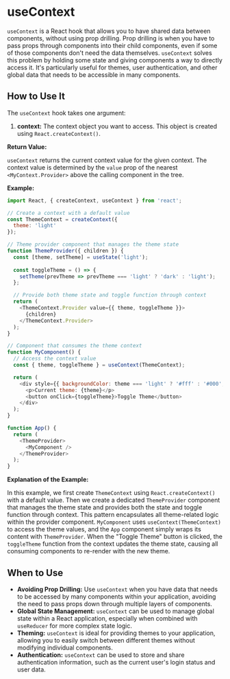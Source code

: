 # useContext

`useContext` is a React hook that allows you to have shared data between components, without using prop drilling. Prop drilling is when you have to pass props through components into their child components, even if some of those components don't need the data themselves. `useContext` solves this problem by holding some state and giving components a way to directly access it. It's particularly useful for themes, user authentication, and other global data that needs to be accessible in many components.

## How to Use It

The `useContext` hook takes one argument:

1.  **context:** The context object you want to access. This object is created using `React.createContext()`.

**Return Value:**

`useContext` returns the current context value for the given context. The context value is determined by the `value` prop of the nearest `<MyContext.Provider>` above the calling component in the tree.

**Example:**

```javascript
import React, { createContext, useContext } from 'react';

// Create a context with a default value
const ThemeContext = createContext({
  theme: 'light'
});

// Theme provider component that manages the theme state
function ThemeProvider({ children }) {
  const [theme, setTheme] = useState('light');
  
  const toggleTheme = () => {
    setTheme(prevTheme => prevTheme === 'light' ? 'dark' : 'light');
  };

  // Provide both theme state and toggle function through context
  return (
    <ThemeContext.Provider value={{ theme, toggleTheme }}>
      {children}
    </ThemeContext.Provider>
  );
}

// Component that consumes the theme context
function MyComponent() {
  // Access the context value
  const { theme, toggleTheme } = useContext(ThemeContext);

  return (
    <div style={{ backgroundColor: theme === 'light' ? '#fff' : '#000', color: theme === 'light' ? '#000' : '#fff' }}>
      <p>Current theme: {theme}</p>
      <button onClick={toggleTheme}>Toggle Theme</button>
    </div>
  );
}

function App() {
  return (
    <ThemeProvider>
      <MyComponent />
    </ThemeProvider>
  );
}
```

**Explanation of the Example:**

In this example, we first create `ThemeContext` using `React.createContext()` with a default value. Then we create a dedicated `ThemeProvider` component that manages the theme state and provides both the state and toggle function through context. This pattern encapsulates all theme-related logic within the provider component. `MyComponent` uses `useContext(ThemeContext)` to access the theme values, and the `App` component simply wraps its content with `ThemeProvider`. When the "Toggle Theme" button is clicked, the `toggleTheme` function from the context updates the theme state, causing all consuming components to re-render with the new theme.

## When to Use

*   **Avoiding Prop Drilling:** Use `useContext` when you have data that needs to be accessed by many components within your application, avoiding the need to pass props down through multiple layers of components.
*   **Global State Management:** `useContext` can be used to manage global state within a React application, especially when combined with `useReducer` for more complex state logic.
*   **Theming:** `useContext` is ideal for providing themes to your application, allowing you to easily switch between different themes without modifying individual components.
*   **Authentication:** `useContext` can be used to store and share authentication information, such as the current user's login status and user data.
